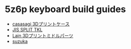 # 5z6p keyboard build guides

- [casasagi 3Dプリントケース](casasagi/README.md)
- [JIS SPLIT TKL](jis_split_tkl/README.md)
- [Lain 3Dプリントミドルパーツ](lain_3dprinted_case/README.md)
- [suzuka](suzuka/README.md)

